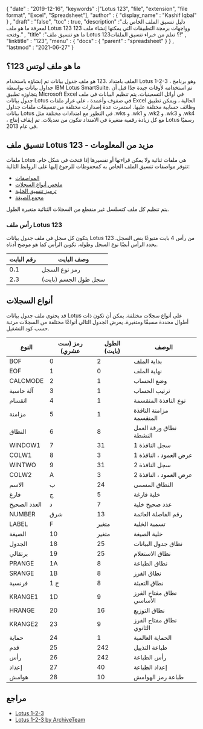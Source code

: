 {
  "date" : "2019-12-16",
  "keywords" :["Lotus 123", "file", "extension", "file format", "Excel", "Spreadsheet"],
  "author" : {
    "display_name" : "Kashif Iqbal"
} ,
  "draft" : "false",
  "toc" : true,
  "description" :"دليل تنسيق الملف الخاص بك لمعرفة ما هو ملف Lotus 123 وواجهات برمجة التطبيقات التي يمكنها إنشاء ملف 123 وفتحه." ,
  "title" :"ما هو تنسيق ملف Lotus 123؟ تعلم من خبراء تنسيق الملفات!" ,
  "linktitle" : "123",
  "menu" : {
    "docs" : {
      "parent" : "spreadsheet"
}
} ,
  "lastmod" : "2021-06-27"
}

## ما هو ملف لوتس 123؟

الملف بامتداد .123 هو ملف جدول بيانات تم إنشاؤه باستخدام Lotus 1-2-3 ، وهو برنامج جداول بيانات بواسطة IBM Lotus SmartSuite. تم استخدامه لأوقات جيدة جدًا قبل أن يتجاوزه تطبيق Microsoft Excel في أوائل التسعينيات. يتم تنظيم البيانات في ملف جدول بيانات Lotus في صفوف وأعمدة ، على غرار ملفات Excel الحالية ، ويمكن تطبيق وظائف حسابية مختلفة عليها. استمرت عدة إصدارات مختلفة من تنسيقات ملفات جداول بيانات Lotus في التطور مع امتدادات مختلفة مثل .wks و .wk1 و .wk2 و .wk3 و .wk4 ، مع كل زيادة رقمية متغيرة في الامتداد تتكون من تعديلات. تم إيقاف إنتاج Lotus رسميًا في عام 2013.

## تنسيق ملف Lotus 123 - مزيد من المعلومات

ملفات Lotus هي ملفات ثنائية ولا يمكن قراءتها أو تفسيرها إذا فتحت في شكل خام. تتوفر مواصفات تنسيق الملف الخاص به كمحفوظات للرجوع إليها على الروابط التالية:

* [المواصفات](https://web.archive.org/web/20180129005324/http://www.schnarff.com/file-formats/lotus-1-2-3/WSFF1.TXT)
* [ملخص أنواع السجلات](https://web.archive.org/web/20180130195323/http://www.schnarff.com/file-formats/lotus-1-2-3/WSFF2.TXT)
* [ترميز تنسيق الخلية](https://web.archive.org/web/20180130195328/http://www.schnarff.com/file-formats/lotus-1-2-3/WSFF3.TXT)
* [مجمع الصيغة](https://web.archive.org/web/20180130195348/http://www.schnarff.com/file-formats/lotus-1-2-3/WSFF4.TXT)

يتم تنظيم كل ملف كتسلسل غير منقطع من السجلات الثنائية متغيرة الطول.

### رأس ملف Lotus 123

يتكون كل سجل في ملف جدول بيانات Lotus 123 من رأس 4 بايت متبوعًا بنص السجل. يحدد الرأس أيضًا نوع السجل وطوله. تكوين الرأس كما هو موضح أدناه.

| رقم البايت | وصف البايت |
---|---|
| 0،1 | رمز نوع السجل |
| 2،3 | سجل طول الجسم (بايت) |

## أنواع السجلات

قد يحتوي ملف جدول بيانات Lotus على أنواع سجلات مختلفة. يمكن أن تكون ذات أطوال محددة مسبقًا ومتغيرة. يعرض الجدول التالي أنواعًا مختلفة من السجلات مرتبة حسب كود التشغيل.

| النوع | رمز (ست عشري) | الطول (بايت) | الوصف |
---|---|---|---|
| BOF | 0 | 2 | بداية الملف |
| EOF | 1 | 0 | نهاية الملف |
| CALCMODE | 2 | 1 | وضع الحساب |
| آلة حاسبة | 3 | 1 | ترتيب الحساب |
| انقسام | 4 | 1 | نوع النافذة المنقسمة |
| مزامنة | 5 | 1 | مزامنة النافذة المنقسمة |
| النطاق | 6 | 8 | نطاق ورقة العمل النشطة |
| WINDOW1 | 7 | 31 | سجل النافذة 1 |
| COLW1 | 8 | 3 | عرض العمود ، النافذة 1 |
| WINTWO | 9 | 31 | سجل النافذة 2
| COLW2 | A | 3 | عرض العمود ، النافذة 2 |
| الاسم | ب | 24 | النطاق المسمى |
| فارغ | ج | 5 | خلية فارغة |
| العدد الصحيح | د | 7 | عدد صحيح خلية |
| NUMBER | شرق | 13 | رقم الفاصلة العائمة |
| LABEL | F | متغير | تسمية الخلية |
| الصيغة | 10 | متغير | خلية الصيغة |
| الجدول | 18 | 25 | نطاق جدول البيانات |
| برتقالي | 19 | 25 | نطاق الاستعلام |
| PRANGE | 1A | 8 | نطاق الطباعة |
| SRANGE | 1B | 8 | نطاق الفرز |
| فرنسية | 1 ج | 8 | نطاق التعبئة |
| KRANGE1 | 1D | 9 | نطاق مفتاح الفرز الأساسي |
| HRANGE | 20 | 16 | نطاق التوزيع |
| KRANGE2 | 23 | 9 | نطاق مفتاح الفرز الثانوي |
| حماية | 24 | 1 | الحماية العالمية |
| قدم | 25 | 242 | طباعة التذييل |
| رأس | 26 | 242 | رأس الطباعة |
| إعداد | 27 | 40 | إعداد الطباعة |
| هوامش | 28 | 10 | طباعة رمز الهوامش |

## مراجع

* [Lotus 1-2-3](https://en.wikipedia.org/wiki/Lotus_1-2-3)
* [Lotus 1-2-3 by ArchiveTeam](http://justsolve.archiveteam.org/wiki/Lotus_1-2-3)


